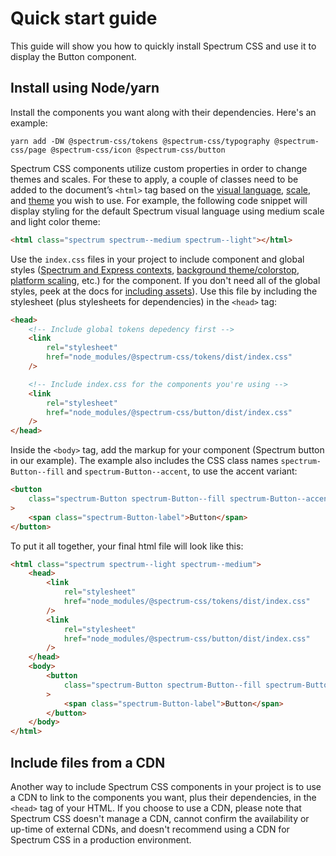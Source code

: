 # Quick start guide

This guide will show you how to quickly install Spectrum CSS and use it to display the Button component.

## Install using Node/yarn

Install the components you want along with their dependencies. Here's an example:

```shell
yarn add -DW @spectrum-css/tokens @spectrum-css/typography @spectrum-css/page @spectrum-css/icon @spectrum-css/button
```

Spectrum CSS components utilize custom properties in order to change themes and scales. For these to apply, a couple of classes need to be added to the document’s `<html>` tag based on the [visual language](https://github.com/adobe/spectrum-css?tab=readme-ov-file#visual-language), [scale](https://github.com/adobe/spectrum-css?tab=readme-ov-file#scales), and [theme](https://github.com/adobe/spectrum-css?tab=readme-ov-file#themes-colorstops) you wish to use. For example, the following code snippet will display styling for the default Spectrum visual language using medium scale and light color theme:

```html
<html class="spectrum spectrum--medium spectrum--light"></html>
```

Use the `index.css` files in your project to include component and global styles ([Spectrum and Express contexts](https://github.com/adobe/spectrum-css?tab=readme-ov-file#visual-language), [background theme/colorstop](https://github.com/adobe/spectrum-css?tab=readme-ov-file#themes-colorstops), [platform scaling](https://github.com/adobe/spectrum-css?tab=readme-ov-file#scales), etc.) for the component. If you don't need all of the global styles, peek at the docs for [including assets](https://github.com/adobe/spectrum-css?tab=readme-ov-file#including-assets)). Use this file by including the stylesheet (plus stylesheets for dependencies) in the `<head>` tag:

```html
<head>
	<!-- Include global tokens depedency first -->
	<link
		rel="stylesheet"
		href="node_modules/@spectrum-css/tokens/dist/index.css"
	/>

	<!-- Include index.css for the components you're using -->
	<link
		rel="stylesheet"
		href="node_modules/@spectrum-css/button/dist/index.css"
	/>
</head>
```

Inside the `<body>` tag, add the markup for your component (Spectrum button in our example). The example also includes the CSS class names `spectrum-Button--fill` and `spectrum-Button--accent`, to use the accent variant:

```html
<button
	class="spectrum-Button spectrum-Button--fill spectrum-Button--accent spectrum-Button--sizeM"
>
	<span class="spectrum-Button-label">Button</span>
</button>
```

To put it all together, your final html file will look like this:

```html
<html class="spectrum spectrum--light spectrum--medium">
	<head>
		<link
			rel="stylesheet"
			href="node_modules/@spectrum-css/tokens/dist/index.css"
		/>
		<link
			rel="stylesheet"
			href="node_modules/@spectrum-css/button/dist/index.css"
		/>
	</head>
	<body>
		<button
			class="spectrum-Button spectrum-Button--fill spectrum-Button--accent spectrum-Button--sizeM"
		>
			<span class="spectrum-Button-label">Button</span>
		</button>
	</body>
</html>
```

## Include files from a CDN

Another way to include Spectrum CSS components in your project is to use a CDN to link to the components you want, plus their dependencies, in the `<head>` tag of your HTML. If you choose to use a CDN, please note that Spectrum CSS doesn't manage a CDN, cannot confirm the availability or up-time of external CDNs, and doesn't recommend using a CDN for Spectrum CSS in a production environment.
